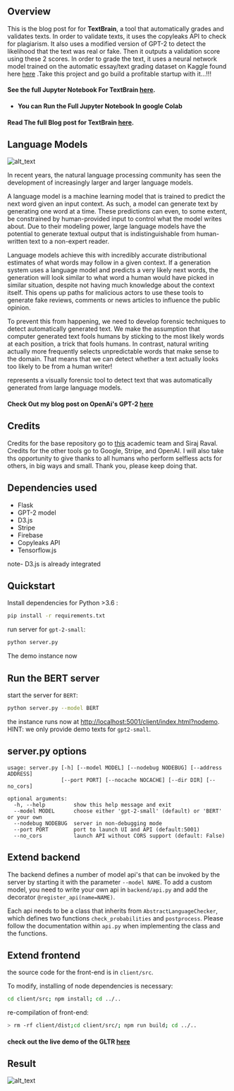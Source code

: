 


## Overview 

This is the blog post for  for **TextBrain**, a tool  that automatically grades and validates texts. In order to validate texts, it uses the copyleaks API to check for plagiarism. It also uses a modified version of GPT-2 to detect the likelihood that the text was real or fake. Then it outputs a validation score using these 2 scores. In order to grade the text, it uses a neural network model trained on the automatic essay/text grading dataset on Kaggle found here [here](https://www.kaggle.com/c/asap-aes/data) .Take this project and go build a profitable startup with it...!!!


#### See the full Jupyter Notebook For TextBrain [here](https://github.com/soumyadip1995/TextBrain---Building-an-AI-start-up-using-NLP/blob/master/TextBrain_Building_an_AI_start_up_using_NLP_ipynb.ipynb). 
- #### You can Run the Full Jupyter Notebook In google Colab
#### Read The full Blog post for TextBrain [here](https://soumyadip1995.blogspot.com/2019/05/textbrain-building-ai-startup-using-nlp.html).







## Language Models

![alt_text](http://gltr.io/figs/histogram.png)


In recent years, the natural language processing community has seen the development of increasingly larger and larger language models.

A language model is a machine learning model that is trained to predict the next word given an input context. As such, a model can generate text by generating one word at a time. These predictions can even, to some extent, be constrained by human-provided input to control what the model writes about. Due to their modeling power, large language models have the potential to generate textual output that is indistinguishable from human-written text to a non-expert reader.

Language models achieve this with incredibly accurate distributional estimates of what words may follow in a given context. If a generation system uses a language model and predicts a very likely next words, the generation will look similar to what word a human would have picked in similar situation, despite not having much knowledge about the context itself. This opens up paths for malicious actors to use these tools to generate fake reviews, comments or news articles to influence the public opinion.

To prevent this from happening, we need to develop forensic techniques to detect automatically generated text. We make the assumption that computer generated text fools humans by sticking to the most likely words at each position, a trick that fools humans. In contrast, natural writing actually more frequently selects unpredictable words that make sense to the domain. That means that we can detect whether a text actually looks too likely to be from a human writer!

represents a visually forensic tool to detect text that was automatically generated from large language models.

#### Check Out my blog post on OpenAi's GPT-2 [here](https://soumyadip1995.blogspot.com/2019/02/language-models-unsupervised-multi-task.html)

## Credits

Credits for the base repository go to [this](https://github.com/HendrikStrobelt/detecting-fake-text/) academic team and Siraj Raval. Credits for the other tools go to Google, Stripe, and OpenAI. I will also take ths opportunity to give thanks to all humans who perform selfless acts for others, in big ways and small. Thank you, please keep doing that.  


## Dependencies used

- Flask
- GPT-2 model
- D3.js
- Stripe
- Firebase
- Copyleaks API
- Tensorflow.js

note- D3.js is already integrated

## Quickstart

Install dependencies for Python >3.6 :

```bash
pip install -r requirements.txt
```

run server for `gpt-2-small`:

```bash
python server.py

```

The demo instance now 
## Run the BERT server

start the server for `BERT`:
```bash
python server.py --model BERT
```

the instance runs now at [http://localhost:5001/client/index.html?nodemo](http://localhost:5001/client/index.html?nodemo). HINT: we only provide demo texts for `gpt2-small`.


## server.py options

```
usage: server.py [-h] [--model MODEL] [--nodebug NODEBUG] [--address ADDRESS]
                 [--port PORT] [--nocache NOCACHE] [--dir DIR] [--no_cors]

optional arguments:
  -h, --help         show this help message and exit
  --model MODEL		 choose either 'gpt-2-small' (default) or 'BERT' or your own
  --nodebug NODEBUG  server in non-debugging mode
  --port PORT	     port to launch UI and API (default:5001)
  --no_cors          launch API without CORS support (default: False)

```


## Extend backend

The backend defines a number of model api's that can be invoked by the server by starting it with the parameter `--model NAME`. To add a custom model, you need to write your own api in `backend/api.py` and add the decorator `@register_api(name=NAME)`.

Each api needs to be a class that inherits from `AbstractLanguageChecker`, which defines two functions `check_probabilities` and `postprocess`. Please follow the documentation within `api.py` when implementing the class and the functions.


## Extend frontend
the source code for the front-end is in `client/src`.

To modify, installing of node dependencies is necessary:

```bash
cd client/src; npm install; cd ../..
```
re-compilation of front-end:

```bash
> rm -rf client/dist;cd client/src/; npm run build; cd ../..
```


#### check out the live demo of the GLTR [here](http://gltr.io/dist/index.html)
## Result

![alt_text](https://github.com/soumyadip1995/TextBrain---Building-an-AI-start-up-using-NLP/blob/master/Screenshot%20(151).png?raw=true)
